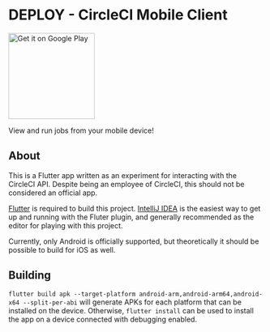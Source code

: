 # DEPLOY - CircleCI Mobile Client

<a href='https://play.google.com/store/apps/details?id=dev.gmem.cci.cci_app&ah=WZfJbfSMQvAo8DzlLMDwyk1qD-Q&pcampaignid=pcampaignidMKT-Other-global-all-co-prtnr-py-PartBadge-Mar2515-1'><img width=170 alt='Get it on Google Play' src='https://play.google.com/intl/en_gb/badges/static/images/badges/en_badge_web_generic.png'/></a>

View and run jobs from your mobile device!

## About

This is a Flutter app written as an experiment for interacting with the CircleCI API. Despite being an employee of 
CircleCI, this should not be considered an official app.

[Flutter](https://flutter.dev/docs/get-started/install) is required to build this project. 
[IntelliJ IDEA](https://www.jetbrains.com/idea/) is the easiest way to get up and running with the Fluter plugin, and
generally recommended as the editor for playing with this project.

Currently, only Android is officially supported, but theoretically it should be possible to build for iOS as well.

## Building

`flutter build apk --target-platform android-arm,android-arm64,android-x64 --split-per-abi` will generate APKs for each
platform that can be installed on the device. Otherwise, `flutter install` can be used to install the app on a device
connected with debugging enabled.